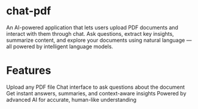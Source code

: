 # chat-pdf
An AI-powered application that lets users upload PDF documents and interact with them through chat. Ask questions, extract key insights, summarize content, and explore your documents using natural language — all powered by intelligent language models.
# Features
Upload any PDF file
Chat interface to ask questions about the document
Get instant answers, summaries, and context-aware insights
Powered by advanced AI for accurate, human-like understanding

